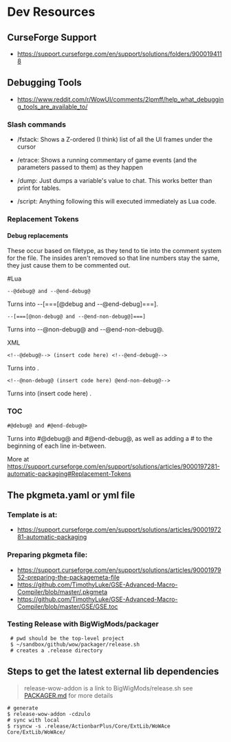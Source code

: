 # Dev Resources

## CurseForge Support
- https://support.curseforge.com/en/support/solutions/folders/9000194118

## Debugging Tools
- https://www.reddit.com/r/WowUI/comments/2lpmff/help_what_debugging_tools_are_available_to/

### Slash commands

- /fstack: Shows a Z-ordered (I think) list of all the UI frames under the cursor

- /etrace: Shows a running commentary of game events (and the parameters passed to them) as they happen

- /dump: Just dumps a variable's value to chat. This works better than print for tables.

-  /script: Anything following this will executed immediately as Lua code.

### Replacement Tokens

#### Debug replacements

These occur based on filetype, as they tend to tie into the comment system for the file.
The insides aren't removed so that line numbers stay the same, they just cause them to be commented out.



#Lua

```text
--@debug@ and --@end-debug@
```

Turns into --[===[@debug and --@end-debug]===].


```text
--[===[@non-debug@ and --@end-non-debug@]===]
```

Turns into --@non-debug@ and --@end-non-debug@.


XML

```text
<!--@debug@--> (insert code here) <!--@end-debug@-->
```
Turns into <!--@debug (insert code here) @end-debug@-->.


```text
<!--@non-debug@ (insert code here) @end-non-debug@-->
```
Turns into <!--@non-debug@--> (insert code here) <!--@end-non-debug@-->.



### TOC

```text
#@debug@ and #@end-debug@>
```
Turns into #@debug@ and #@end-debug@, as well as adding a # to the beginning of each line in-between.

More at https://support.curseforge.com/en/support/solutions/articles/9000197281-automatic-packaging#Replacement-Tokens

## The pkgmeta.yaml or yml file

### Template is at:
- https://support.curseforge.com/en/support/solutions/articles/9000197281-automatic-packaging

### Preparing pkgmeta file:
- https://support.curseforge.com/en/support/solutions/articles/9000197952-preparing-the-packagemeta-file
- https://github.com/TimothyLuke/GSE-Advanced-Macro-Compiler/blob/master/.pkgmeta
- https://github.com/TimothyLuke/GSE-Advanced-Macro-Compiler/blob/master/GSE/GSE.toc


### Testing Release with BigWigMods/packager
```shell
 # pwd should be the top-level project
 $ ~/sandbox/github/wow/packager/release.sh
 # creates a .release directory
```

## Steps to get the latest external lib dependencies

> release-wow-addon is a link to BigWigMods/release.sh
see [PACKAGER.md](PACKAGER.md) for more details

```shell
# generate
$ release-wow-addon -cdzulo
# sync with local
$ rsyncw -s .release/ActionbarPlus/Core/ExtLib/WoWAce Core/ExtLib/WoWAce/
```